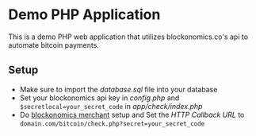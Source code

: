 # Demo PHP Application
This is a demo PHP web application that utilizes blockonomics.co's api to automate bitcoin payments.

## Setup
- Make sure to import the *database.sql* file into your database
- Set your blockonomics api key in *config.php* and `$secretlocal=your_secret_code`  in *app/check/index.php*
- Do [blockonomics merchant](https://www.blockonomics.co/merchants) setup and Set the *HTTP Callback URL* to `domain.com/bitcoin/check.php?secret=your_secret_code`

